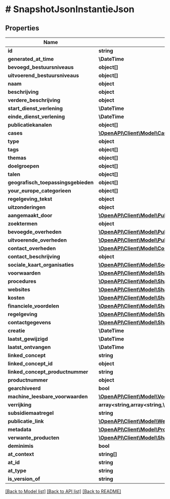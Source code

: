 # # SnapshotJsonInstantieJson

## Properties

Name | Type | Description | Notes
------------ | ------------- | ------------- | -------------
**id** | **string** |  | [optional]
**generated_at_time** | **\DateTime** |  | [optional]
**bevoegd_bestuursniveaus** | **object[]** |  | [optional]
**uitvoerend_bestuursniveaus** | **object[]** |  | [optional]
**naam** | **object** |  | [optional]
**beschrijving** | **object** |  | [optional]
**verdere_beschrijving** | **object** |  | [optional]
**start_dienst_verlening** | **\DateTime** |  | [optional]
**einde_dienst_verlening** | **\DateTime** |  | [optional]
**publicatiekanalen** | **object[]** |  | [optional]
**cases** | [**\OpenAPI\Client\Model\CaseId[]**](CaseId.md) |  | [optional]
**type** | **object** |  | [optional]
**tags** | **object[]** |  | [optional]
**themas** | **object[]** |  | [optional]
**doelgroepen** | **object[]** |  | [optional]
**talen** | **object[]** |  | [optional]
**geografisch_toepassingsgebieden** | **object[]** |  | [optional]
**your_europe_categorieen** | **object[]** |  | [optional]
**regelgeving_tekst** | **object** |  | [optional]
**uitzonderingen** | **object** |  | [optional]
**aangemaakt_door** | [**\OpenAPI\Client\Model\PubliekeOrganisatieJson**](PubliekeOrganisatieJson.md) |  | [optional]
**zoektermen** | **object** |  | [optional]
**bevoegde_overheden** | [**\OpenAPI\Client\Model\PubliekeOrganisatieJson[]**](PubliekeOrganisatieJson.md) |  | [optional]
**uitvoerende_overheden** | [**\OpenAPI\Client\Model\PubliekeOrganisatieJson[]**](PubliekeOrganisatieJson.md) |  | [optional]
**contact_overheden** | [**\OpenAPI\Client\Model\ContactOrganisatieJson[]**](ContactOrganisatieJson.md) |  | [optional]
**contact_beschrijving** | **object** |  | [optional]
**sociale_kaart_organisaties** | [**\OpenAPI\Client\Model\SocialeKaartOrganisatie[]**](SocialeKaartOrganisatie.md) |  | [optional]
**voorwaarden** | [**\OpenAPI\Client\Model\ShaclOrderedJsonLdTypedVoorwaardeJson[]**](ShaclOrderedJsonLdTypedVoorwaardeJson.md) |  | [optional]
**procedures** | [**\OpenAPI\Client\Model\ShaclOrderedJsonLdTypedProcedureJson[]**](ShaclOrderedJsonLdTypedProcedureJson.md) |  | [optional]
**websites** | [**\OpenAPI\Client\Model\ShaclOrderedJsonLdTypedWebsite[]**](ShaclOrderedJsonLdTypedWebsite.md) |  | [optional]
**kosten** | [**\OpenAPI\Client\Model\ShaclOrderedJsonLdTypedKost[]**](ShaclOrderedJsonLdTypedKost.md) |  | [optional]
**financiele_voordelen** | [**\OpenAPI\Client\Model\ShaclOrderedJsonLdTypedFinancieelVoordeel[]**](ShaclOrderedJsonLdTypedFinancieelVoordeel.md) |  | [optional]
**regelgeving** | [**\OpenAPI\Client\Model\ShaclOrderedJsonLdTypedRegelgevingJson[]**](ShaclOrderedJsonLdTypedRegelgevingJson.md) |  | [optional]
**contactgegevens** | [**\OpenAPI\Client\Model\ShaclOrderedJsonLdTypedContactgegevensJson[]**](ShaclOrderedJsonLdTypedContactgegevensJson.md) |  | [optional]
**creatie** | **\DateTime** |  | [optional]
**laatst_gewijzigd** | **\DateTime** |  | [optional]
**laatst_ontvangen** | **\DateTime** |  | [optional]
**linked_concept** | **string** |  | [optional]
**linked_concept_id** | **object** |  | [optional]
**linked_concept_productnummer** | **string** |  | [optional]
**productnummer** | **object** |  | [optional]
**gearchiveerd** | **bool** |  | [optional]
**machine_leesbare_voorwaarden** | [**\OpenAPI\Client\Model\VoorwaardenSetJson[]**](VoorwaardenSetJson.md) |  | [optional]
**verrijking** | **array<string,array<string,\OpenAPI\Client\Model\VerrijkingVoorwaardeOptieId[]>>** |  | [optional]
**subsidiemaatregel** | **string** |  | [optional]
**publicatie_link** | [**\OpenAPI\Client\Model\Website**](Website.md) |  | [optional]
**metadata** | [**\OpenAPI\Client\Model\ProductMetadataJson**](ProductMetadataJson.md) |  | [optional]
**verwante_producten** | [**\OpenAPI\Client\Model\ShaclOrderedVerwantProduct[]**](ShaclOrderedVerwantProduct.md) |  | [optional]
**deminimis** | **bool** |  | [optional]
**at_context** | **string[]** |  | [optional]
**at_id** | **string** |  | [optional]
**at_type** | **string** |  | [optional]
**is_version_of** | **string** |  | [optional]

[[Back to Model list]](../../README.md#models) [[Back to API list]](../../README.md#endpoints) [[Back to README]](../../README.md)
